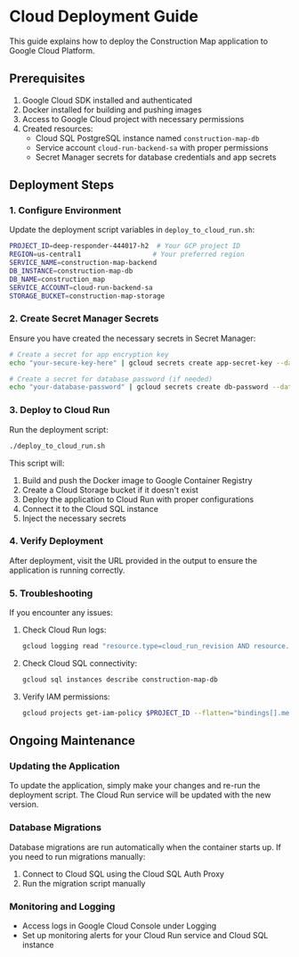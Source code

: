 # Cloud Deployment Guide

This guide explains how to deploy the Construction Map application to Google Cloud Platform.

## Prerequisites

1. Google Cloud SDK installed and authenticated
2. Docker installed for building and pushing images
3. Access to Google Cloud project with necessary permissions
4. Created resources:
   - Cloud SQL PostgreSQL instance named `construction-map-db`
   - Service account `cloud-run-backend-sa` with proper permissions
   - Secret Manager secrets for database credentials and app secrets

## Deployment Steps

### 1. Configure Environment

Update the deployment script variables in `deploy_to_cloud_run.sh`:

```bash
PROJECT_ID=deep-responder-444017-h2  # Your GCP project ID
REGION=us-central1                  # Your preferred region
SERVICE_NAME=construction-map-backend
DB_INSTANCE=construction-map-db
DB_NAME=construction_map
SERVICE_ACCOUNT=cloud-run-backend-sa
STORAGE_BUCKET=construction-map-storage
```

### 2. Create Secret Manager Secrets

Ensure you have created the necessary secrets in Secret Manager:

```bash
# Create a secret for app encryption key
echo "your-secure-key-here" | gcloud secrets create app-secret-key --data-file=-

# Create a secret for database password (if needed)
echo "your-database-password" | gcloud secrets create db-password --data-file=-
```

### 3. Deploy to Cloud Run

Run the deployment script:

```bash
./deploy_to_cloud_run.sh
```

This script will:
1. Build and push the Docker image to Google Container Registry
2. Create a Cloud Storage bucket if it doesn't exist
3. Deploy the application to Cloud Run with proper configurations
4. Connect it to the Cloud SQL instance
5. Inject the necessary secrets

### 4. Verify Deployment

After deployment, visit the URL provided in the output to ensure the application is running correctly.

### 5. Troubleshooting

If you encounter any issues:

1. Check Cloud Run logs:
   ```bash
   gcloud logging read "resource.type=cloud_run_revision AND resource.labels.service_name=construction-map-backend" --limit=50
   ```

2. Check Cloud SQL connectivity:
   ```bash
   gcloud sql instances describe construction-map-db
   ```

3. Verify IAM permissions:
   ```bash
   gcloud projects get-iam-policy $PROJECT_ID --flatten="bindings[].members" --format="table(bindings.role)" --filter="bindings.members:cloud-run-backend-sa@$PROJECT_ID.iam.gserviceaccount.com"
   ```

## Ongoing Maintenance

### Updating the Application

To update the application, simply make your changes and re-run the deployment script. The Cloud Run service will be updated with the new version.

### Database Migrations

Database migrations are run automatically when the container starts up. If you need to run migrations manually:

1. Connect to Cloud SQL using the Cloud SQL Auth Proxy
2. Run the migration script manually

### Monitoring and Logging

- Access logs in Google Cloud Console under Logging
- Set up monitoring alerts for your Cloud Run service and Cloud SQL instance 